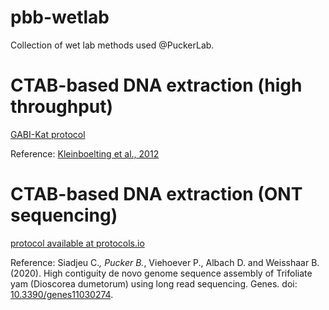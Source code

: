 # pbb-wetlab
Collection of wet lab methods used @PuckerLab.

# CTAB-based DNA extraction (high throughput)

[GABI-Kat protocol](https://www.gabi-kat.de/methods/dna-preparation.html)

Reference: [Kleinboelting et al., 2012](http://www.ncbi.nlm.nih.gov/pubmed/22080561?dopt=Abstract)


# CTAB-based DNA extraction (ONT sequencing)

[protocol available at protocols.io](https://www.protocols.io/view/plant-dna-extraction-and-preparation-for-ont-seque-kxygxenmkv8j/v1)

Reference: Siadjeu C.*, Pucker B.*, Viehoever P., Albach D. and Weisshaar B. (2020).   High contiguity de novo genome sequence assembly of Trifoliate yam (Dioscorea dumetorum) using long read sequencing. Genes. doi: [10.3390/genes11030274](https://www.mdpi.com/2073-4425/11/3/274/htm).


